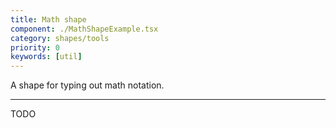 ```yaml
---
title: Math shape
component: ./MathShapeExample.tsx
category: shapes/tools
priority: 0
keywords: [util]
---
```


A shape for typing out math notation.

---

TODO
